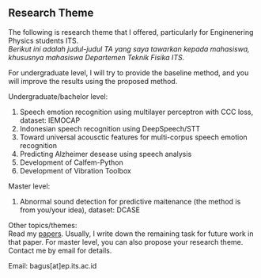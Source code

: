 ## Research Theme
The following is research theme that I offered, particularly for Enginenering Physics students ITS.  
*Berikut ini adalah judul-judul TA yang saya tawarkan kepada mahasiswa, khususnya mahasiswa Departemen Teknik Fisika ITS.*    

For undergraduate level, I will try to provide the baseline method, and you will improve the results using the proposed method.

Undergraduate/bachelor level:  
1. Speech emotion recognition using multilayer perceptron with CCC loss, dataset: IEMOCAP
2. Indonesian speech recognition using DeepSpeech/STT
3. Toward universal acousctic features for multi-corpus speech emotion recognition
4. Predicting Alzheimer desease using speech analysis 
5. Development of Calfem-Python
6. Development of Vibration Toolbox

Master level:  
1. Abnormal sound detection for predictive maitenance (the method is from you/your idea), dataset: DCASE


Other topics/themes:  
Read my [papers](https://scholar.google.co.jp/citations?user=xuiLAewAAAAJ&hl=en). Usually, I write down the remaining task for future work in that paper. 
For master level, you can also propose your research theme. Contact me by email for details.

Email: bagus[at]ep.its.ac.id
